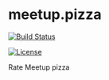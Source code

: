 # meetup.pizza

[![Build Status](https://travis-ci.org/nicole-a-tesla/meetup.pizza.svg?branch=master)](https://travis-ci.org/nicole-a-tesla/meetup.pizza)

[![License](http://img.shields.io/:license-mit-blue.svg)](http://doge.mit-license.org)

Rate Meetup pizza
